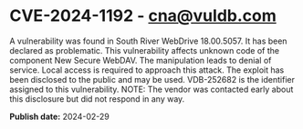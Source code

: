 # CVE-2024-1192 - cna@vuldb.com

A vulnerability was found in South River WebDrive 18.00.5057. It has been declared as problematic. This vulnerability affects unknown code of the component New Secure WebDAV. The manipulation leads to denial of service. Local access is required to approach this attack. The exploit has been disclosed to the public and may be used. VDB-252682 is the identifier assigned to this vulnerability. NOTE: The vendor was contacted early about this disclosure but did not respond in any way.

**Publish date:** 2024-02-29

